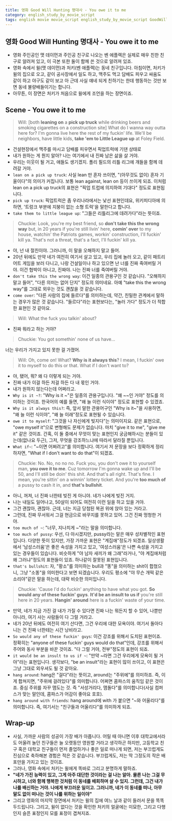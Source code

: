 ```yaml
---
title: 영화 Good Will Hunting 명대사 - You owe it to me
category: english_study_by_movie_script
tags: english movie movie_script english_study_by_movie_script GoodWillHunting
---
```


## 영화 Good Will Hunting 명대사 - You owe it to me

- 영화 주인공인 맷 데이먼과 주인공 친구로 나오는 벤 에플렉은 실제로 매우 친한 친구로 알려져 있고, 이 극본 또한 둘이 함께 쓴 것으로 알려져 있죠. 
- 영화 속에서 윌(맷 데이먼)과 처키(벤 애플렉)는 동네 친구입니다. 아침이면, 처키가 윌의 집으로 오고, 같이 공사장에서 일도 하고, 맥주도 먹고 담배도 피우고 싸움도 같이 하고 야구도 같이 보고 아 근데 사실 얘네 되게 친하기는 한데 행동하는 것만 보면 동네 불량배들이기는 합니다.
- 아무튼, 이 장면은 처키가 처음으로 윌에게 조언을 하는 장면이죠. 

## Scene - You owe it to me

> Will: [both **leaning on** a **pick up truck** while drinking beers and smoking cigarettes on a construction site] What do I wanna way outta here for? I'm gonna live here the rest of my fuckin' life. We'll be neighbors, have little kids, **take 'em to Little League up** at Foley Field.

- 건설현장에서 맥주를 마시고 담배를 피우면서 픽업트럭에 기댄 상태로
- 내가 원하는 게 뭔지 알아? 나는 여기에서 내 진짜 남은 삶을 살 거야.
- 우리는 이웃이 될 거고, 애들도 생기겠지. 폴리 필드의 리틀 리그에 걔들을 함께 데려갈 거야.
- `lean on a pick up truck`: 사실 lean 만 혼자 쓰이면, "(아무것도 없이) 혼자 기울이다"의 의미가 커집니다. 보통 lean against, lean on 등이 쓰이게 되죠. 이처럼 lean on a pick up truck의 표현은 "픽업 트럽에 의지하여 기대다" 정도로 표현됩니다. 
- `pick up truck`: 픽업트럭은 좀 우리나라에서는 낯선 표현인데요, 위키피디아에 의하면, '트렁크 부분에 지붕이 없는 소형 트럭'을 말한다고 합니다. 
- `take them to little league up`: "그들은 리틀리그에 데려가다"라는 뜻이죠. 

> Chuckie: Look, you're my best friend, so **don't take this the wrong way** but, in 20 years if you're still livin' here, **comin' over** to my house, watchin' the Patriots games, workin' construction, I'll fuckin' kill ya. That's not a threat, that's a fact, I'll fuckin' kill ya.

- 야, 넌 내 절친이야. 그러니까, 이 말을 오해하지 말고 들어. 
- 20년 뒤에도 만약 네가 여전히 여기서 살고 있고, 우리 집에 놀러 오고, 같이 패트리어트 게임을 보러 다니고, 나랑 건설일이나 하고 있으면 난 너를 진짜 죽여버릴 거야. 이건 협박이 아니고, 진짜야. 나는 진짜 너를 죽여버릴 거야.
- `don't take this the wrong way`: 이건 일종의 관용구인 것 같습니다. "오해하지 말고 들어", "다른 의미는 없어 단지" 정도의 의미네요. 아예 "take this the wrong way"를 그대로 외우는 것도 괜찮을 것 같습니다.
- `come over`: "다른 사람의 집에 들르다"를 의미하는데, 약간, 친밀한 관계에서 말하는 경우가 많은 것 같습니다. "들르다"라는 표현보다는, "놀러 가다" 정도가 더 적합한 표현인 것 같아요.

> Will: What the fuck you talkin' about?

- 진짜 뭐라고 하는 거야?

> Chuckie: You got somethin' none of us have...

너는 우리가 가지고 있지 못한 걸 가졌어.

> Will: Oh, come on! What? **Why is it always this**? I mean, I fuckin' owe it to myself to do this or that. What if I don't want to?

- 야, 됐어, 뭐? 왜 다 이렇게 되는 거야.
- 진짜 내가 이걸 하든 저걸 하든 다 내 몫인 거야. 
- 내가 원하지 않는다는데 어쩌라고. 
- `Why is it ~?`: "Why is it ~"은 일종의 관용구입니다. "왜 ~~인 거야" 정도를 의미하는 것이죠. 한국어의 예를 들면, "왜 늘 이런 식이야" 정도로 표현할 수 있겠죠. 
- `Why is it always this?`: 즉, 앞서 말한 관용어구인 "Why is it~"을 사용하면, "왜 늘 이런 식이야", "왜 늘 이래"정도로 표현될 수 있습니다. 
- `owe it to myself`: "그것을 나 자신에게 빚지다"는 의미이지요. 같은 표현으로, "owe myself it"으로 변형해도 문제가 없습니다. 마치 "give it to me", "give me it" 같은 것이죠. 간혹, 이 둘 중에서 무엇이 맞는 표현인지 궁금해하시는 분들이 있는데(없나요 두근), 그저, 무엇을 강조하느냐에 따라서 달라질 뿐입니다. 
- `What if~`: "~이면 어쩌려고"를 의미합니다. 여기서 저 문장을 보다 정확하게 정리하자면, "What if I don't want to do that"이 되겠죠. 

> Chuckie: No. No, no no no. Fuck you, you don't owe it to yourself man, **you owe it to me**. Cuz tomorrow I'm gonna wake up and I'll be 50, and I'll still be doin' this shit. And that's all right. That's fine. I mean, you're sittin' on a winnin' lottery ticket. And you're **too much of** a pussy to cash it in, and **that's bullshit**. 

- 아니, 꺼져, 너 진짜 너한테 빚진 게 아니야. 네가 나에게 빚진 거지. 
- 나는 내일도 일어나고, 50살이 되어도 여전히 이런 일을 하고 있을 거야. 
- 그건 괜찮아, 괜찮아. 근데, 너는 지금 당첨된 복권 위에 앉아 있는 거라고. 
- 그런데, 진짜 무서워서 그걸 현금으로 바꾸지를 못하고 있어. 그건 진짜 멍청한 거야.
- `too much of ~`: "너무, 지나치게 ~"라는 말을 의미합니다.
- `too much of pussy`: 우선, 다 아시겠지만, pussy라는 말은 매우 성차별적인 표현입니다. 다양한 뜻이 있지만, 가장 가까운 표현은 "계집애"정도가 되겠죠. 일상생활에서 '남성스러움'은 좋은 속성을 가지고 있고, '여성스러움'은 나쁜 속성을 가지고 있는 경우들이 있습니다. 비슷하게 "야 남자 새끼가 왜 그래"라거나, "야 계집애처럼 왜 그러냐"정도의 표현들이 있죠. 하나같이 잘못된 표현입니다.
- `that's bullshit`: 자, "황소"를 의미하는 bull과 "똥"을 의미하는 shit이 합쳤으니, 그냥 "소똥"을 의미한다고 보면 되겠습니다. 우리도 평소에 "야 무슨 개떡 같은 소리야"같은 말을 하는데, 대략 비슷한 의미입니다.

> Chuckie: 'Cause I'd do fuckin' anything to have what you got. **So would any of these fuckin' guys**. **It'd be an insult to us if** you're still here in 20 years. **Hangin' around** here is a fuckin' waste of your time.

- 만약, 네가 지금 가진 걸 내가 가질 수 있다면 진짜 나는 뭐든지 할 수 있어, 나뿐만 아니라, 여기 사는 사람들이 다 그럴 거라고.
- 네가 20년 뒤에도 여전히 여기 산다면, 그건 우리에 대한 모욕이야. 여기서 돌아다니는 건 진짜 너한테는 시간 낭비라고.
- `So would any of these fuckin' guys`: 이건 강조를 위해서 도치된 표현이죠. 정확히는 "anyone of these fuckin' guys would do that"인데, 강조를 위해서 주어와 동사 부분을 바꾼 것이죠. "다 그럴 거야, 전부"정도의 표현이 되죠. 
- `it would be an insult to us if ~`: "만약 ~라면 그건 우리에게 모욕이 될 거야"라는 표현입니다. 생각보다, "be an insult"라는 표현이 많이 쓰이고, 이 표현은 그냥 그대로 외우셔도 될 것 같아요. 
- `hang around`: hang은 "걸다"라는 뜻이고, around는 "주위에"를 의미하죠. 즉, 이게 합쳐지면, "주위에 걸려있다"를 의미합니다. 어쩌면 콤파스의 움직임 같은 것이죠. 중심 주위를 자꾸 맴도는 것. 즉 "서성거리다, 맴돌다"를 의미합니다(사실 컴퍼스가 맞는 말인데, 콤파스가 어감이 좋아요 호호).
- `hang around with friends`: hang around에 with 가 붙으면 "~와 어울리다"를 의미합니다. 즉, 여기서는 "친구들과 어울리다"를 의미하게 되죠. 

## Wrap-up

- 사실, 가까운 사람의 성공이 가장 배가 아픕니다. 어릴 때 아니면 이후 대학교에서라도 어울려 놀던 친구들은 늘 오랫동안 영원할 거라고 생각하곤 하지만, 고등학교 친구 혹은 대학교 친구들이 먼저 졸업하거나 좋은 일로 떠나게 되면, 저는 부끄럽게도 진심으로 축하해본 경험은 적은 것 같습니다. 부끄럽게도, 저는 딱 그정도의 작은 배포만을 가지고 있는 것이죠.
- 그러나, 영화 속에서 처키는 윌에게 똑바로 그리고 분명하게 말하죠. 
- **"네가 가진 능력이 있고, 그게 아주 대단한 것이라는 걸 나는 알아. 물론 나는 그걸 무시하고, 너와 함께 행복한 것처럼 이 동네를 배회하며 살 수 있지. 그런데, 그건 내가 나를 배신하는 거야. 나에게 부끄러운 일이고. 그러니까, 네가 이 동네를 떠나, 아무 말도 없이 떠나는 것이 나를 위하는 일이야"**
- 그리고 영화의 마지막 장면에서 처키는 윌의 집에 여느 날과 같이 들러서 문을 똑똑 두드립니다. 그리고, 윌이 없다는 것을 확인한 처키의 얼굴에는 미묘한, 그리고 다행인지 슬픈 표정인지 모를 표정이 겹쳐지죠.
